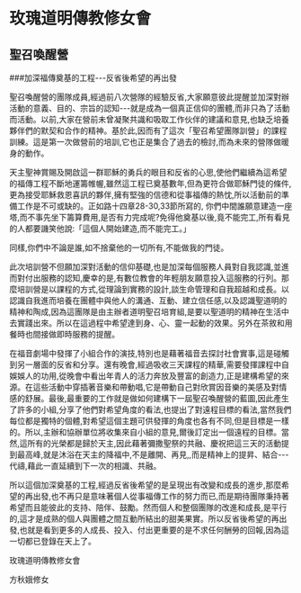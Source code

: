 玫瑰道明傳教修女會
=========
聖召喚醒營
-------
###加深福傳奠基的工程---反省後希望的再出發

聖召喚醒營的團隊成員,經過前八次營隊的經驗反省,大家願意彼此提醒並加深對辦活動的意義、目的、宗旨的認知---就是成為一個真正信仰的團體,而非只為了活動而活動。以前,大家在營前未曾凝聚共識和吸取工作伙伴的建議和意見,也缺乏培養夥伴們的默契和合作的精神。基於此,因而有了這次「聖召希望團隊訓營」的課程訓練。這是第一次做營前的培訓,它也正是集合了過去的檢討,而為未來的營隊做暖身的動作。

天主聖神賞賜及開啟這一群耶穌的勇兵的眼目和反省的心思,使他們繼續為這希望的福傳工程不斷地運籌帷幄,雖然這工程已奠基數年,但為更符合做耶穌門徒的條件,更為接受耶穌救恩喜訊的夥伴,擁有堅強的信德和從事福傳的熱忱,所以活動前的準備工作是不可或缺的。正如路十四章28-30,33節所寫的, 你們中間誰願意建造一座塔,而不事先坐下籌算費用,是否有力完成呢?免得他奠基以後,竟不能完工,所有看見的人都要譏笑他說:「這個人開始建造,而不能完工。」

同樣,你們中不論是誰,如不捨棄他的一切所有,不能做我的門徒。

此次培訓營不但願加深對活動的信仰基礎,也是加深每個服務人員對自我認識,並進而對付出服務的認知,慶幸的是,有數位教會的年輕朋友願意投入這服務的行列。那麼培訓營是以課程的方式,從理論到實務的設計,談生命管理和自我超越和成長。以認識自我進而培養在團體中與他人的溝通、互動、建立信任感,以及認識聖道明的精神和陶成,因為這團隊是由主辦者道明聖召培育組,是要以聖道明的精神在生活中去實踐出來。所以在這過程中希望達到身、心、靈一起動的效果。另外在茶敘和用餐時也間接做即時服務的提醒。

在福音劇場中發揮了小組合作的演技,特別也是藉著福音去探討社會實事,這是碰觸到另一層面的反省和分享。還有晚會,經過吸收三天課程的精華,需要發揮課程中自娛娛人的功用,從晚會中看出年青人的活力奔放及豐富的創造力,正是建構希望的來源。在這些活動中穿插著音樂和帶動唱,它是帶動自己對欣賞因音樂的美感及對情感的舒展。最後,最重要的工作就是做如何建構下一屆聖召喚醒營的藍圖,因此產生了許多的小組,分享了他們對希望角度的看法,也提出了對遠程目標的看法,當然我們每位都是獨特的個體,對希望這個主題可供發揮的角度也各有不同,但是目標是一樣的。所以,主辦和協辦單位將收集來自小組的意見,爾後訂定出一個遠程的目標。當然,這所有的光榮都是歸於天主,因此藉著彌撒聖祭的共融、慶祝把這三天的活動提到最高峰,就是沐浴在天主的降福中,不是離開、再見,,而是精神上的提昇、結合---代禱,藉此一直延續到下一次的相識、共融。

所以這個加深奠基的工程,經過反省後希望的是呈現出有改變和成長的進步,那麼希望的再出發,也不再只是意味著個人從事福傳工作的努力而已,而是期待團隊秉持著希望而且能彼此的支持、陪伴、鼓勵。然而個人和整個團隊的改進和成長,是平行的,這才是成熟的個人與團體之間互動所結出的甜美果實。所以反省後希望的再出發,也就是看到更多的人成長、投入、付出更重要的是不求任何酬勞的回報,因為這一切都已登錄在天上了。

 玫瑰道明傳教修女會               

 方秋娥修女